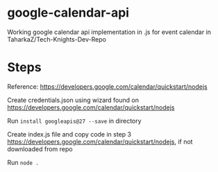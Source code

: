 # google-calendar-api
Working google calendar api implementation in .js for event calendar in TaharkaZ/Tech-Knights-Dev-Repo

# Steps 
Reference:
https://developers.google.com/calendar/quickstart/nodejs

Create credentials.json using wizard found on https://developers.google.com/calendar/quickstart/nodejs

Run `install googleapis@27 --save`  in directory 

Create index.js file and copy code in step 3 https://developers.google.com/calendar/quickstart/nodejs, if not downloaded from repo

Run `node .`
